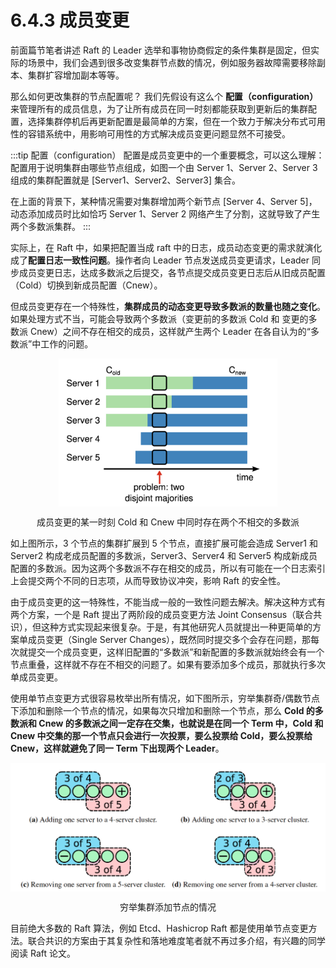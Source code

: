 # 6.4.3 成员变更

前面篇节笔者讲述 Raft 的 Leader 选举和事物协商假定的条件集群是固定，但实际的场景中，我们会遇到很多改变集群节点数的情况，例如服务器故障需要移除副本、集群扩容增加副本等等。

那么如何更改集群的节点配置呢？ 我们先假设有这么个 **配置（configuration）** 来管理所有的成员信息，为了让所有成员在同一时刻都能获取到更新后的集群配置，选择集群停机后再更新配置是最简单的方案，但在一个致力于解决分布式可用性的容错系统中，用影响可用性的方式解决成员变更问题显然不可接受。

:::tip 配置（configuration）
配置是成员变更中的一个重要概念，可以这么理解：配置用于说明集群由哪些节点组成，如图一个由 Server 1、Server 2、Server 3 组成的集群配置就是 [Server1、Server2、Server3] 集合。

在上面的背景下，某种情况需要对集群增加两个新节点 [Server 4、Server 5]，动态添加成员时比如恰巧 Server 1、Server 2 网络产生了分割，这就导致了产生两个多数派集群。
:::

实际上，在 Raft 中，如果把配置当成 raft 中的日志，成员动态变更的需求就演化成了**配置日志一致性问题**。操作者向 Leader 节点发送成员变更请求，Leader 同步成员变更日志，达成多数派之后提交，各节点提交成员变更日志后从旧成员配置（Cold）切换到新成员配置（Cnew）。

但成员变更存在一个特殊性，**集群成员的动态变更导致多数派的数量也随之变化**。如果处理方式不当，可能会导致两个多数派（变更前的多数派 Cold 和 变更的多数派 Cnew）之间不存在相交的成员，这样就产生两个 Leader 在各自认为的“多数派”中工作的问题。

<div  align="center">
	<img src="../assets/raft-ConfChange.png" width = "350"  align=center />
	<p>成员变更的某一时刻 Cold 和 Cnew 中同时存在两个不相交的多数派</p>
</div>

如上图所示，3 个节点的集群扩展到 5 个节点，直接扩展可能会造成 Server1 和 Server2 构成老成员配置的多数派，Server3、Server4 和 Server5 构成新成员配置的多数派。因为这两个多数派不存在相交的成员，所以有可能在一个日志索引上会提交两个不同的日志项，从而导致协议冲突，影响 Raft 的安全性。

由于成员变更的这一特殊性，不能当成一般的一致性问题去解决。解决这种方式有两个方案，一个是 Raft 提出了两阶段的成员变更方法 Joint Consensus（联合共识），但这种方式实现起来很复杂。于是，有其他研究人员就提出一种更简单的方案单成员变更（Single Server Changes），既然同时提交多个会存在问题，那每次就提交一个成员变更，这样旧配置的“多数派”和新配置的多数派就始终会有一个节点重叠，这样就不存在不相交的问题了。如果有要添加多个成员，那就执行多次单成员变更。

使用单节点变更方式很容易枚举出所有情况，如下图所示，穷举集群奇/偶数节点下添加和删除一个节点的情况，如果每次只增加和删除一个节点，那么 **Cold 的多数派和 Cnew 的多数派之间一定存在交集，也就说是在同一个 Term 中，Cold 和 Cnew 中交集的那一个节点只会进行一次投票，要么投票给 Cold，要么投票给 Cnew，这样就避免了同一 Term 下出现两个 Leader**。

<div  align="center">
	<img src="../assets/raft-single-server.png" width = "550"  align=center />
	<p>穷举集群添加节点的情况</p>
</div>

目前绝大多数的 Raft 算法，例如 Etcd、Hashicrop Raft 都是使用单节点变更方法。联合共识的方案由于其复杂性和落地难度笔者就不再过多介绍，有兴趣的同学阅读 Raft 论文。
